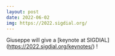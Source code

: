 ```yaml
---
layout: post
date: 2022-06-02
img: https://2022.sigdial.org/
---
```


Giuseppe will give a [keynote at SIGDIAL] (https://2022.sigdial.org/keynotes/) !
